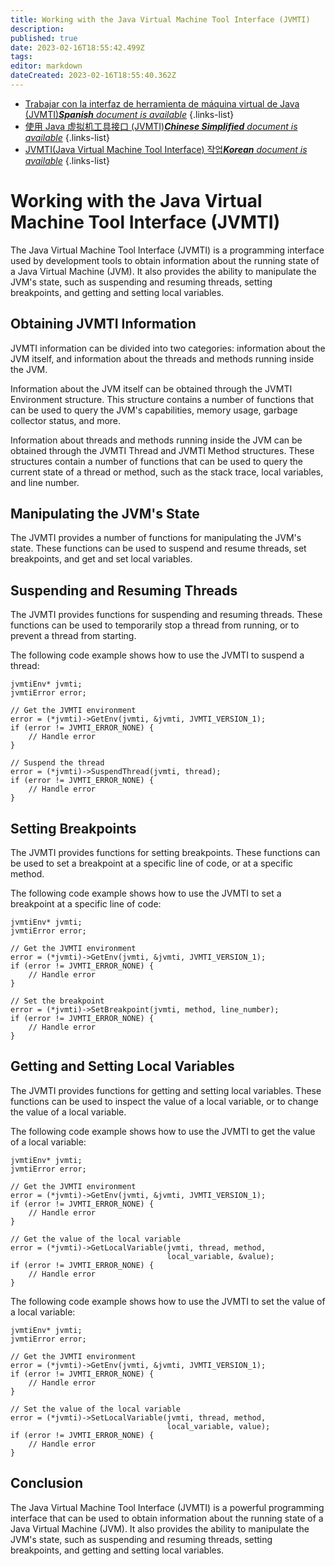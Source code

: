 ```yaml
---
title: Working with the Java Virtual Machine Tool Interface (JVMTI)
description: 
published: true
date: 2023-02-16T18:55:42.499Z
tags: 
editor: markdown
dateCreated: 2023-02-16T18:55:40.362Z
---
```


- [Trabajar con la interfaz de herramienta de máquina virtual de Java (JVMTI)***Spanish** document is available*](/es/Knowledge-base/Java/working-with-the-java-virtual-machine-tool-interface-jvmti)
{.links-list}
- [使用 Java 虚拟机工具接口 (JVMTI)***Chinese Simplified** document is available*](/zh/Knowledge-base/Java/working-with-the-java-virtual-machine-tool-interface-jvmti)
{.links-list}
- [JVMTI(Java Virtual Machine Tool Interface) 작업***Korean** document is available*](/ko/Knowledge-base/Java/working-with-the-java-virtual-machine-tool-interface-jvmti)
{.links-list}


# Working with the Java Virtual Machine Tool Interface (JVMTI)

The Java Virtual Machine Tool Interface (JVMTI) is a programming interface used by development tools to obtain information about the running state of a Java Virtual Machine (JVM). It also provides the ability to manipulate the JVM's state, such as suspending and resuming threads, setting breakpoints, and getting and setting local variables.

## Obtaining JVMTI Information

JVMTI information can be divided into two categories: information about the JVM itself, and information about the threads and methods running inside the JVM.

Information about the JVM itself can be obtained through the JVMTI Environment structure. This structure contains a number of functions that can be used to query the JVM's capabilities, memory usage, garbage collector status, and more.

Information about threads and methods running inside the JVM can be obtained through the JVMTI Thread and JVMTI Method structures. These structures contain a number of functions that can be used to query the current state of a thread or method, such as the stack trace, local variables, and line number.

## Manipulating the JVM's State

The JVMTI provides a number of functions for manipulating the JVM's state. These functions can be used to suspend and resume threads, set breakpoints, and get and set local variables.

## Suspending and Resuming Threads

The JVMTI provides functions for suspending and resuming threads. These functions can be used to temporarily stop a thread from running, or to prevent a thread from starting.

The following code example shows how to use the JVMTI to suspend a thread:

```
jvmtiEnv* jvmti;
jvmtiError error;

// Get the JVMTI environment
error = (*jvmti)->GetEnv(jvmti, &jvmti, JVMTI_VERSION_1);
if (error != JVMTI_ERROR_NONE) {
    // Handle error
}

// Suspend the thread
error = (*jvmti)->SuspendThread(jvmti, thread);
if (error != JVMTI_ERROR_NONE) {
    // Handle error
}
```

## Setting Breakpoints

The JVMTI provides functions for setting breakpoints. These functions can be used to set a breakpoint at a specific line of code, or at a specific method.

The following code example shows how to use the JVMTI to set a breakpoint at a specific line of code:

```
jvmtiEnv* jvmti;
jvmtiError error;

// Get the JVMTI environment
error = (*jvmti)->GetEnv(jvmti, &jvmti, JVMTI_VERSION_1);
if (error != JVMTI_ERROR_NONE) {
    // Handle error
}

// Set the breakpoint
error = (*jvmti)->SetBreakpoint(jvmti, method, line_number);
if (error != JVMTI_ERROR_NONE) {
    // Handle error
}
```

## Getting and Setting Local Variables

The JVMTI provides functions for getting and setting local variables. These functions can be used to inspect the value of a local variable, or to change the value of a local variable.

The following code example shows how to use the JVMTI to get the value of a local variable:

```
jvmtiEnv* jvmti;
jvmtiError error;

// Get the JVMTI environment
error = (*jvmti)->GetEnv(jvmti, &jvmti, JVMTI_VERSION_1);
if (error != JVMTI_ERROR_NONE) {
    // Handle error
}

// Get the value of the local variable
error = (*jvmti)->GetLocalVariable(jvmti, thread, method,
                                   local_variable, &value);
if (error != JVMTI_ERROR_NONE) {
    // Handle error
}
```

The following code example shows how to use the JVMTI to set the value of a local variable:

```
jvmtiEnv* jvmti;
jvmtiError error;

// Get the JVMTI environment
error = (*jvmti)->GetEnv(jvmti, &jvmti, JVMTI_VERSION_1);
if (error != JVMTI_ERROR_NONE) {
    // Handle error
}

// Set the value of the local variable
error = (*jvmti)->SetLocalVariable(jvmti, thread, method,
                                   local_variable, value);
if (error != JVMTI_ERROR_NONE) {
    // Handle error
}
```

## Conclusion

The Java Virtual Machine Tool Interface (JVMTI) is a powerful programming interface that can be used to obtain information about the running state of a Java Virtual Machine (JVM). It also provides the ability to manipulate the JVM's state, such as suspending and resuming threads, setting breakpoints, and getting and setting local variables.